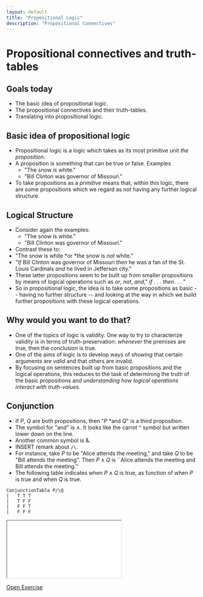 ```yaml
---
layout: default
title: "Propositional Logic"
description: "Propositional Connectives"
---
```


<script>
  MathJax = {
    tex: {inlineMath: [['$', '$'], ['\\(', '\\)']]}
  };
  </script>
  <script id="MathJax-script" async src="https://cdn.jsdelivr.net/npm/mathjax@3/es5/tex-chtml.js"></script>



# Propositional connectives and truth-tables

## Goals today

-   The basic idea of propositional logic.
-   The propositional connectives and their truth-tables.
-   Translating into propositional logic.

## Basic idea of propositional logic

-   Propositional logic is a logic which takes as its most
    primitive unit *the proposition*.
-   A proposition is something that can be true or false. Examples
    - "The snow is white."
    - "Bill Clinton was governor of Missouri."
-   To take propositions as a *primitive* means that, within this logic,
    there are some propositions which we regard as not having any
    further logical structure.

## Logical Structure

-   Consider again the examples:
    - "The snow is white."
    - "Bill Clinton was governor of Missouri."
-   Contrast these to:
  - "The snow is white *or *the snow is *not* white."
  - "*If* Bill Clinton was governor of Missouri *then* he was a fan of the St. Louis Cardinals *and* he lived in Jefferson city."
-   These latter propositions seem to be built up from smaller
    propositions by means of logical operations such as *or*, *not*,
    *and*," *if* . . . *then*. . . "
-   So in propositional logic, the idea is to take some propositions as
    basic \-- having no further structure \-- and looking at the way in
    which we build further propositions with these logical operations.

## Why would you want to do that?

-   One of the topics of logic is validity. One way to try to characterize validity is in terms of
    truth-preservation: *whenever* the premises are true, then the
    conclusion is true.
-   One of the aims of logic is to develop ways of *showing* that
    certain arguments are *valid* and that others are invalid.
-   By focusing on sentences built up from basic propositions and the
    logical operations, this reduces to the task of determining the
    truth of the basic propositions and *understanding how logical
    operations interact with truth-values*.


## Conjunction

-   If $P$, $Q$ are both propositions, then "$P$ *and $Q$" is a third proposition.
-   The symbol for "and" is $\wedge$. It looks like the carrot ^ symbol but written lower down on the line.
-   Another common symbol is &.
-   INSERT remark about `/\`.
-   For instance, take *P* to be "Alice attends the meeting," and take *Q* to be "Bill attends
        the meeting". Then $P\wedge Q$ is ``Alice attends the meeting and Bill attends the meeting.''
-  The following table indicates when $P\wedge Q$ is true, as function of when $P$ is true and when $Q$ is true.

~~~{.TruthTable .Simple options="strictGivens autoAtoms nocounterexample nocheck" submission="none"}
ConjunctionTable P/\Q
|   T T T
|   T F F
|   F F T
|   F F F
~~~

<iframe src="demo-page.html" name="myFrame"></iframe>
<p><a href="https://carnap.io/shared/walsh@g.ucla.edu/Week01-exc" target="myFrame">Open Exercise</a></p>
